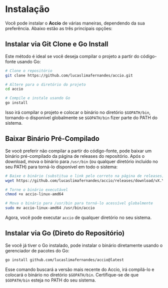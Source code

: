 # Instalação

Você pode instalar o **Accio** de várias maneiras, dependendo da sua preferência. Abaixo estão as três principais opções:

## Instalar via Git Clone e Go Install

Este método é ideal se você deseja compilar o projeto a partir do código-fonte usando Go:

```bash
# Clone o repositório
git clone https://github.com/lucaslimafernandes/accio.git

# Altere para o diretório do projeto
cd accio

# Compile e instale usando Go
go install
```

Isso irá compilar o projeto e colocar o binário no diretório `$GOPATH/bin`, tornando-o disponível globalmente se `$GOPATH/bin` fizer parte do PATH do sistema.

## Baixar Binário Pré-Compilado

Se você preferir não compilar a partir do código-fonte, pode baixar um binário pré-compilado da página de releases do repositório. Após o download, mova o binário para `/usr/bin` (ou qualquer diretório incluído no seu PATH) para torná-lo disponível em todo o sistema:

```bash
# Baixe o binário (substitua o link pelo correto na página de releases)
wget https://github.com/lucaslimafernandes/accio/releases/download/vX.Y.Z/accio-linux-amd64

# Torne o binário executável
chmod +x accio-linux-amd64

# Mova o binário para /usr/bin para torná-lo acessível globalmente
sudo mv accio-linux-amd64 /usr/bin/accio
```
Agora, você pode executar `accio` de qualquer diretório no seu sistema.

## Instalar via Go (Direto do Repositório)

Se você já tiver o Go instalado, pode instalar o binário diretamente usando o gerenciador de pacotes do Go:

```bash
go install github.com/lucaslimafernandes/accio@latest
```

Esse comando buscará a versão mais recente do Accio, irá compilá-lo e colocará o binário no diretório `$GOPATH/bin`. Certifique-se de que `$GOPATH/bin` esteja no PATH do seu sistema.

